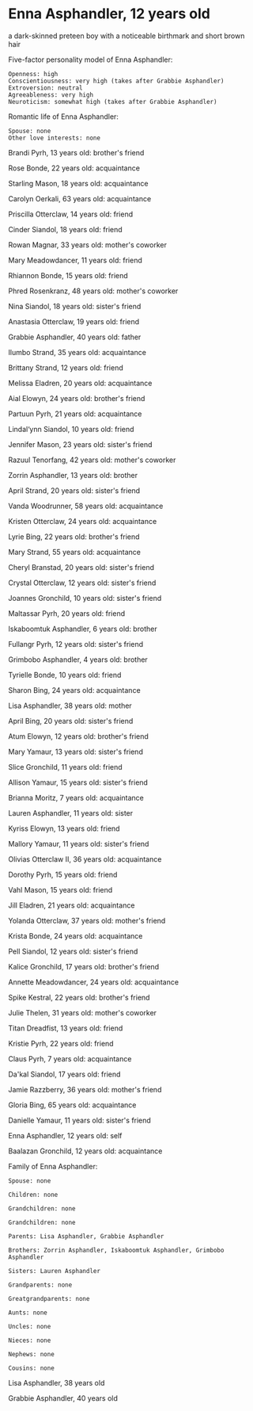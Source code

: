 # Enna Asphandler, 12 years old
a dark-skinned preteen boy with a noticeable birthmark and short brown hair

Five-factor personality model of Enna Asphandler:

	Openness: high
	Conscientiousness: very high (takes after Grabbie Asphandler)
	Extroversion: neutral
	Agreeableness: very high
	Neuroticism: somewhat high (takes after Grabbie Asphandler)


Romantic life of Enna Asphandler:

	Spouse: none
	Other love interests: none

Brandi Pyrh, 13 years old: brother's friend

Rose Bonde, 22 years old: acquaintance

Starling Mason, 18 years old: acquaintance

Carolyn Oerkali, 63 years old: acquaintance

Priscilla Otterclaw, 14 years old: friend

Cinder Siandol, 18 years old: friend

Rowan Magnar, 33 years old: mother's coworker

Mary Meadowdancer, 11 years old: friend

Rhiannon Bonde, 15 years old: friend

Phred Rosenkranz, 48 years old: mother's coworker

Nina Siandol, 18 years old: sister's friend

Anastasia Otterclaw, 19 years old: friend

Grabbie Asphandler, 40 years old: father

Ilumbo Strand, 35 years old: acquaintance

Brittany Strand, 12 years old: friend

Melissa Eladren, 20 years old: acquaintance

Aial Elowyn, 24 years old: brother's friend

Partuun Pyrh, 21 years old: acquaintance

Lindal‘ynn Siandol, 10 years old: friend

Jennifer Mason, 23 years old: sister's friend

Razuul Tenorfang, 42 years old: mother's coworker

Zorrin Asphandler, 13 years old: brother

April Strand, 20 years old: sister's friend

Vanda Woodrunner, 58 years old: acquaintance

Kristen Otterclaw, 24 years old: acquaintance

Lyrie Bing, 22 years old: brother's friend

Mary Strand, 55 years old: acquaintance

Cheryl Branstad, 20 years old: sister's friend

Crystal Otterclaw, 12 years old: sister's friend

Joannes Gronchild, 10 years old: sister's friend

Maltassar Pyrh, 20 years old: friend

Iskaboomtuk Asphandler, 6 years old: brother

Fullangr Pyrh, 12 years old: sister's friend

Grimbobo Asphandler, 4 years old: brother

Tyrielle Bonde, 10 years old: friend

Sharon Bing, 24 years old: acquaintance

Lisa Asphandler, 38 years old: mother

April Bing, 20 years old: sister's friend

Atum Elowyn, 12 years old: brother's friend

Mary Yamaur, 13 years old: sister's friend

Slice Gronchild, 11 years old: friend

Allison Yamaur, 15 years old: sister's friend

Brianna Moritz, 7 years old: acquaintance

Lauren Asphandler, 11 years old: sister

Kyriss Elowyn, 13 years old: friend

Mallory Yamaur, 11 years old: sister's friend

Olivias Otterclaw II, 36 years old: acquaintance

Dorothy Pyrh, 15 years old: friend

Vahl Mason, 15 years old: friend

Jill Eladren, 21 years old: acquaintance

Yolanda Otterclaw, 37 years old: mother's friend

Krista Bonde, 24 years old: acquaintance

Pell Siandol, 12 years old: sister's friend

Kalice Gronchild, 17 years old: brother's friend

Annette Meadowdancer, 24 years old: acquaintance

Spike Kestral, 22 years old: brother's friend

Julie Thelen, 31 years old: mother's coworker

Titan Dreadfist, 13 years old: friend

Kristie Pyrh, 22 years old: friend

Claus Pyrh, 7 years old: acquaintance

Da'kal Siandol, 17 years old: friend

Jamie Razzberry, 36 years old: mother's friend

Gloria Bing, 65 years old: acquaintance

Danielle Yamaur, 11 years old: sister's friend

Enna Asphandler, 12 years old: self

Baalazan Gronchild, 12 years old: acquaintance


Family of Enna Asphandler:

	Spouse: none

	Children: none

	Grandchildren: none

	Grandchildren: none

	Parents: Lisa Asphandler, Grabbie Asphandler

	Brothers: Zorrin Asphandler, Iskaboomtuk Asphandler, Grimbobo Asphandler

	Sisters: Lauren Asphandler

	Grandparents: none

	Greatgrandparents: none

	Aunts: none

	Uncles: none

	Nieces: none

	Nephews: none

	Cousins: none

Lisa Asphandler, 38 years old

Grabbie Asphandler, 40 years old

